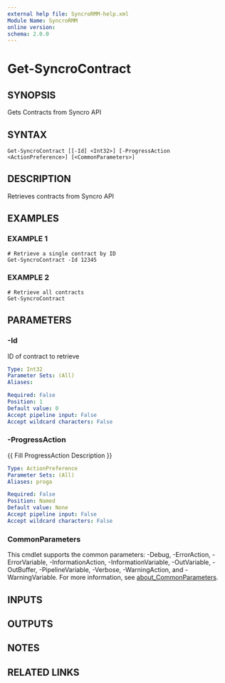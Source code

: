 ```yaml
---
external help file: SyncroRMM-help.xml
Module Name: SyncroRMM
online version:
schema: 2.0.0
---
```


# Get-SyncroContract

## SYNOPSIS
Gets Contracts from Syncro API

## SYNTAX

```
Get-SyncroContract [[-Id] <Int32>] [-ProgressAction <ActionPreference>] [<CommonParameters>]
```

## DESCRIPTION
Retrieves contracts from Syncro API

## EXAMPLES

### EXAMPLE 1
```
# Retrieve a single contract by ID
Get-SyncroContract -Id 12345
```

### EXAMPLE 2
```
# Retrieve all contracts
Get-SyncroContract
```

## PARAMETERS

### -Id
ID of contract to retrieve

```yaml
Type: Int32
Parameter Sets: (All)
Aliases:

Required: False
Position: 1
Default value: 0
Accept pipeline input: False
Accept wildcard characters: False
```

### -ProgressAction
{{ Fill ProgressAction Description }}

```yaml
Type: ActionPreference
Parameter Sets: (All)
Aliases: proga

Required: False
Position: Named
Default value: None
Accept pipeline input: False
Accept wildcard characters: False
```

### CommonParameters
This cmdlet supports the common parameters: -Debug, -ErrorAction, -ErrorVariable, -InformationAction, -InformationVariable, -OutVariable, -OutBuffer, -PipelineVariable, -Verbose, -WarningAction, and -WarningVariable. For more information, see [about_CommonParameters](http://go.microsoft.com/fwlink/?LinkID=113216).

## INPUTS

## OUTPUTS

## NOTES

## RELATED LINKS
